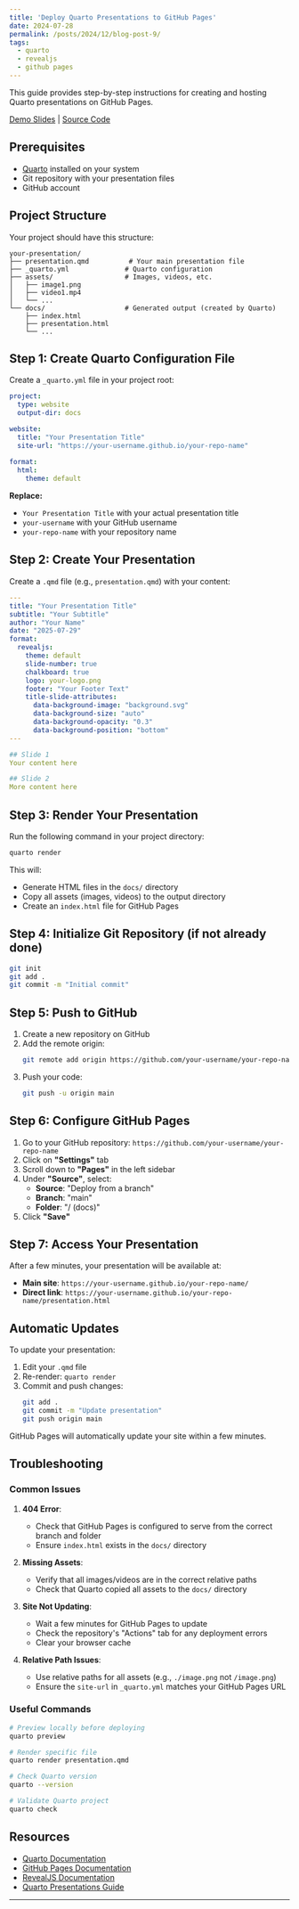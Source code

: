 ```yaml
---
title: 'Deploy Quarto Presentations to GitHub Pages'
date: 2024-07-28
permalink: /posts/2024/12/blog-post-9/
tags:
  - quarto
  - revealjs
  - github pages
---
```


This guide provides step-by-step instructions for creating and hosting Quarto presentations on GitHub Pages.

[Demo Slides](https://divyaprakash-iitd.github.io/demoslides) | [Source Code](https://github.com/divyaprakash-iitd/demoslides)

## Prerequisites

- [Quarto](https://quarto.org/docs/get-started/) installed on your system
- Git repository with your presentation files
- GitHub account

## Project Structure

Your project should have this structure:
```
your-presentation/
├── presentation.qmd          # Your main presentation file
├── _quarto.yml              # Quarto configuration
├── assets/                  # Images, videos, etc.
│   ├── image1.png
│   ├── video1.mp4
│   └── ...
└── docs/                    # Generated output (created by Quarto)
    ├── index.html
    ├── presentation.html
    └── ...
```

## Step 1: Create Quarto Configuration File

Create a `_quarto.yml` file in your project root:

```yaml
project:
  type: website
  output-dir: docs

website:
  title: "Your Presentation Title"
  site-url: "https://your-username.github.io/your-repo-name"
  
format:
  html:
    theme: default
```

**Replace:**
- `Your Presentation Title` with your actual presentation title
- `your-username` with your GitHub username
- `your-repo-name` with your repository name

## Step 2: Create Your Presentation

Create a `.qmd` file (e.g., `presentation.qmd`) with your content:

```yaml
---
title: "Your Presentation Title"
subtitle: "Your Subtitle"
author: "Your Name"
date: "2025-07-29"
format: 
  revealjs:
    theme: default
    slide-number: true
    chalkboard: true
    logo: your-logo.png
    footer: "Your Footer Text"
    title-slide-attributes:
      data-background-image: "background.svg"
      data-background-size: "auto"
      data-background-opacity: "0.3"
      data-background-position: "bottom"
---

## Slide 1
Your content here

## Slide 2
More content here
```

## Step 3: Render Your Presentation

Run the following command in your project directory:

```bash
quarto render
```

This will:
- Generate HTML files in the `docs/` directory
- Copy all assets (images, videos) to the output directory
- Create an `index.html` file for GitHub Pages

## Step 4: Initialize Git Repository (if not already done)

```bash
git init
git add .
git commit -m "Initial commit"
```

## Step 5: Push to GitHub

1. Create a new repository on GitHub
2. Add the remote origin:
   ```bash
   git remote add origin https://github.com/your-username/your-repo-name.git
   ```
3. Push your code:
   ```bash
   git push -u origin main
   ```

## Step 6: Configure GitHub Pages

1. Go to your GitHub repository: `https://github.com/your-username/your-repo-name`
2. Click on **"Settings"** tab
3. Scroll down to **"Pages"** in the left sidebar
4. Under **"Source"**, select:
   - **Source**: "Deploy from a branch"
   - **Branch**: "main"
   - **Folder**: "/ (docs)"
5. Click **"Save"**

## Step 7: Access Your Presentation

After a few minutes, your presentation will be available at:
- **Main site**: `https://your-username.github.io/your-repo-name/`
- **Direct link**: `https://your-username.github.io/your-repo-name/presentation.html`

## Automatic Updates

To update your presentation:

1. Edit your `.qmd` file
2. Re-render: `quarto render`
3. Commit and push changes:
   ```bash
   git add .
   git commit -m "Update presentation"
   git push origin main
   ```

GitHub Pages will automatically update your site within a few minutes.

## Troubleshooting

### Common Issues

1. **404 Error**: 
   - Check that GitHub Pages is configured to serve from the correct branch and folder
   - Ensure `index.html` exists in the `docs/` directory

2. **Missing Assets**:
   - Verify that all images/videos are in the correct relative paths
   - Check that Quarto copied all assets to the `docs/` directory

3. **Site Not Updating**:
   - Wait a few minutes for GitHub Pages to update
   - Check the repository's "Actions" tab for any deployment errors
   - Clear your browser cache

4. **Relative Path Issues**:
   - Use relative paths for all assets (e.g., `./image.png` not `/image.png`)
   - Ensure the `site-url` in `_quarto.yml` matches your GitHub Pages URL

### Useful Commands

```bash
# Preview locally before deploying
quarto preview

# Render specific file
quarto render presentation.qmd

# Check Quarto version
quarto --version

# Validate Quarto project
quarto check
```

## Resources

- [Quarto Documentation](https://quarto.org/docs/)
- [GitHub Pages Documentation](https://docs.github.com/en/pages)
- [RevealJS Documentation](https://revealjs.com/)
- [Quarto Presentations Guide](https://quarto.org/docs/presentations/)

---

